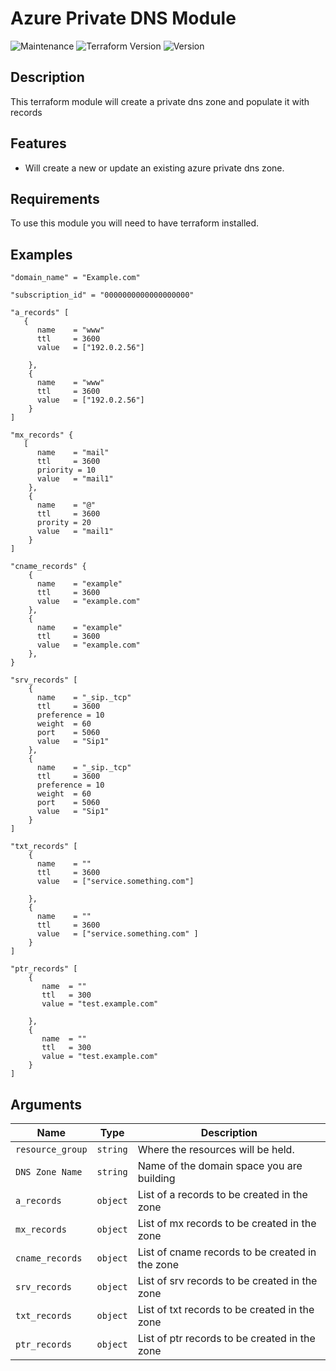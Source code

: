 # Azure Private DNS Module
![Maintenance](https://img.shields.io/badge/Maintained%3F-yes-green.svg)
![Terraform Version](https://img.shields.io/badge/Terraform%20Version-latest-blue)
![Version](https://img.shields.io/badge/Version-0.0.9-green)

##  Description
This terraform module will create a private dns zone and populate it with records 

## Features

- Will create a new or update an existing azure private dns zone.

## Requirements

To use this module you will need to have terraform installed.
## Examples
```
"domain_name" = "Example.com"

"subscription_id" = "0000000000000000000"

"a_records" [
   {
      name    = "www"
      ttl     = 3600
      value   = ["192.0.2.56"]
      
    },
    {
      name    = "www"
      ttl     = 3600
      value   = ["192.0.2.56"]
    } 
]

"mx_records" {
   [
      name    = "mail"
      ttl     = 3600
      priority = 10
      value   = "mail1"
    },
    {
      name    = "@"
      ttl     = 3600
      prority = 20
      value   = "mail1"
    }
]

"cname_records" {
    {
      name    = "example"
      ttl     = 3600
      value   = "example.com"
    },
    {
      name    = "example"
      ttl     = 3600
      value   = "example.com"
    },
}

"srv_records" [
    {
      name    = "_sip._tcp"
      ttl     = 3600
      preference = 10
      weight  = 60
      port    = 5060
      value   = "Sip1"
    },
    {
      name    = "_sip._tcp"
      ttl     = 3600
      preference = 10
      weight  = 60
      port    = 5060
      value   = "Sip1"
    }
]

"txt_records" [
    {
      name    = ""
      ttl     = 3600
      value   = ["service.something.com"]
      
    },
    {
      name    = ""
      ttl     = 3600
      value   = ["service.something.com" ]
    }
]

"ptr_records" [
    {
       name  = ""
       ttl   = 300
       value = "test.example.com"
        
    },
    {
       name  = ""
       ttl   = 300
       value = "test.example.com"
    }
]

```
## Arguments
| Name | Type | Description |
| --- | --- | --- |
|  `resource_group`       | `string` | Where the resources will be held. |
|  `DNS Zone Name`          | `string` | Name of the domain space you are building |
|  `a_records`       | `object` | List of a records to be created in the zone |
|  `mx_records`       | `object` | List of mx records to be created in the zone |
|  `cname_records`       | `object` | List of cname records to be created in the zone |
|  `srv_records`       | `object` | List of srv records to be created in the zone |
|  `txt_records`       | `object` | List of txt records to be created in the zone |
|  `ptr_records`       | `object` | List of ptr records to be created in the zone |
